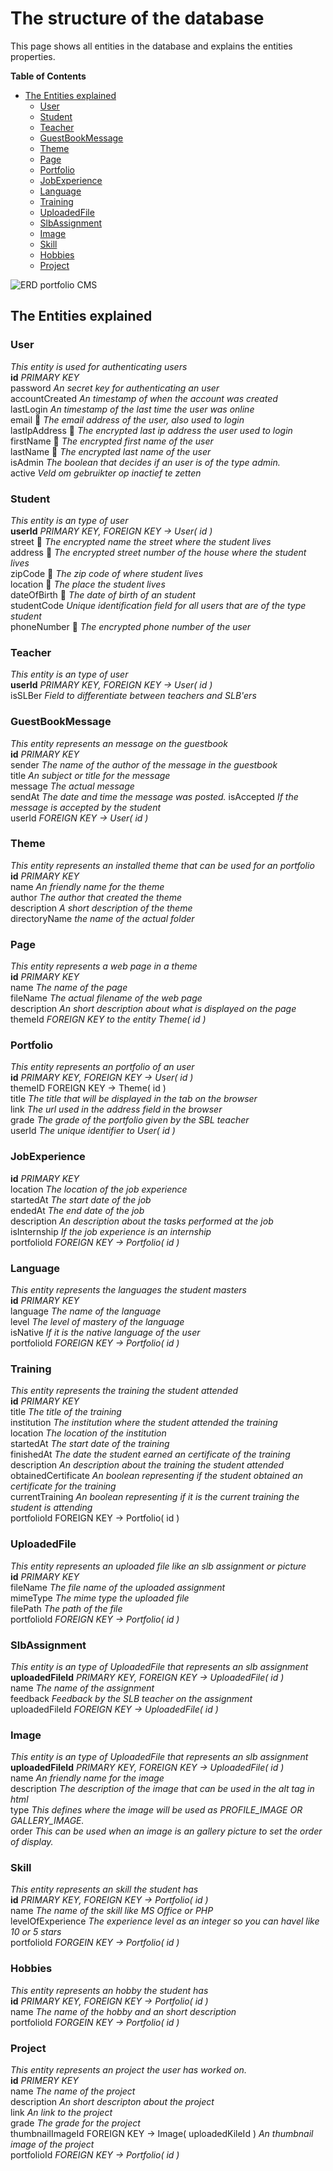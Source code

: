 # The structure of the database
This page shows all entities in the database and explains the entities properties.
<!-- START doctoc generated TOC please keep comment here to allow auto update -->
<!-- DON'T EDIT THIS SECTION, INSTEAD RE-RUN doctoc TO UPDATE -->
**Table of Contents**

- [The Entities explained](#the-entities-explained)
  - [User](#user)
  - [Student](#student)
  - [Teacher](#teacher)
  - [GuestBookMessage](#guestbookmessage)
  - [Theme](#theme)
  - [Page](#page)
  - [Portfolio](#portfolio)
  - [JobExperience](#jobexperience)
  - [Language](#language)
  - [Training](#training)
  - [UploadedFile](#uploadedfile)
  - [SlbAssignment](#slbassignment)
  - [Image](#image)
  - [Skill](#skill)
  - [Hobbies](#hobbies)
  - [Project](#project)

<!-- END doctoc generated TOC please keep comment here to allow auto update -->


![ERD portfolio CMS](https://github.com/stenden-INF1B/PortfolioCMS/blob/master/documentation/ERD/ERD_DigitalPortfolio_24-12-2016.png "ERD Digital portfolio")

## The Entities explained

### User 
_This entity is used for authenticating users_ <br>
**id** _PRIMARY KEY_<br>
password _An secret key for authenticating an user_<br>
accountCreated _An timestamp of when the account was created_<br>
lastLogin _An timestamp of the last time the user was online_<br>
email :closed_lock_with_key: _The email address of the user, also used to login_<br>
lastIpAddress :closed_lock_with_key: _The encrypted last ip address the user used to login_<br>
firstName :closed_lock_with_key: _The encrypted first name of the user_<br>
lastName :closed_lock_with_key: _The encrypted last name of the user_<br>
isAdmin _The boolean that decides if an user is of the type admin._<br>
active _Veld om gebruikter op inactief te zetten_<br>

### Student 
_This entity is an type of user_<br>
**userId** _PRIMARY KEY, FOREIGN KEY -> User( id )_<br>
street :closed_lock_with_key: _The encrypted name the street where the student lives_<br>
address :closed_lock_with_key: _The encrypted street number of the house where the student lives_<br>
zipCode :closed_lock_with_key: _The zip code of where student lives_<br>
location :closed_lock_with_key: _The place the student lives_<br>
dateOfBirth :closed_lock_with_key: _The date of birth of an student_<br>
studentCode _Unique identification field for all users that are of the type student_<br>
phoneNumber :closed_lock_with_key: _The encrypted phone number of the user_<br>

### Teacher 
_This entity is an type of user_<br>
**userId** _PRIMARY KEY, FOREIGN KEY -> User( id )_<br>
isSLBer _Field to differentiate between teachers and SLB'ers_ <br>

### GuestBookMessage 
_This entity represents an message on the guestbook_<br>
**id** _PRIMARY KEY_<br>
sender _The name of the author of the message in the guestbook_<br>
title _An subject or title for the message_<br>
message _The actual message_<br>
sendAt _The date and time the message was posted._
isAccepted _If the message is accepted by the student_ <br>
userId _FOREIGN KEY -> User( id )_<br>

### Theme 
_This entity represents an installed theme that can be used for an portfolio_<br>
**id** _PRIMARY KEY_<br>
name _An friendly name for the theme_<br>
author _The author that created the theme_<br>
description _A short description of the theme_<br>
directoryName _the name of the actual folder_<br>

### Page
_This entity represents a web page in a theme_<br>
**id** _PRIMARY KEY_<br>
name _The name of the page_<br>
fileName _The actual filename of the web page_<br>
description _An short description about what is displayed on the page_<br>
themeId _FOREIGN KEY to the entity Theme( id )_ <br>

### Portfolio 
_This entity represents an portfolio of an user_<br>
**id** _PRIMARY KEY, FOREIGN KEY -> User( id )_<br>
themeID FOREIGN KEY -> Theme( id ) <br>
title _The title that will be displayed in the tab on the browser_<br>
link _The url used in the address field in the browser_<br>
grade _The grade of the portfolio given by the SBL teacher_<br>
userId _The unique identifier to User( id )_<br>

### JobExperience
**id** _PRIMARY KEY_<br>
location _The location of the job experience_<br>
startedAt _The start date of the job_<br>
endedAt _The end date of the job_<br>
description _An description about the tasks performed at the job_<br>
isInternship _If the job experience is an internship_<br>
portfolioId _FOREIGN KEY -> Portfolio( id )_<br>

### Language
_This entity represents the languages the student masters_<br>
**id** _PRIMARY KEY_<br>
language _The name of the language_<br>
level _The level of mastery of the language_<br>
isNative _If it is the native language of the user_<br>
portfolioId _FOREIGN KEY -> Portfolio( id )_<br>

### Training
_This entity represents the training the student attended_<br>
**id** _PRIMARY KEY_<br>
title _The title of the training_<br>
institution _The institution where the student attended the training_<br>
location _The location of the institution_<br>
startedAt _The start date of the training_<br>
finishedAt _The date the student earned an certificate of the training_<br>
description _An description about the training the student attended_<br>
obtainedCertificate _An boolean representing if the student obtained an certificate for the training_<br>
currentTraining _An boolean representing if it is the current training the student is attending_<br>
portfolioId FOREIGN KEY -> Portfolio( id )<br>

### UploadedFile
_This entity represents an uploaded file like an slb assignment or picture_<br>
**id** _PRIMARY KEY_<br>
fileName _The file name of the uploaded assignment_<br>
mimeType _The mime type the uploaded file_<br>
filePath _The path of the file_<br>
portfolioId _FOREIGN KEY -> Portfolio( id )_<br>

### SlbAssignment
_This entity is an type of UploadedFile that represents an slb assignment_<br>
**uploadedFileId** _PRIMARY KEY, FOREIGN KEY -> UploadedFile( id )_<br>
name _The name of the assignment_<br>
feedback _Feedback by the SLB teacher on the assignment_<br>
uploadedFileId _FOREIGN KEY -> UploadedFile( id )_<br>

### Image
_This entity is an type of UploadedFile that represents an slb assignment_<br>
**uploadedFileId** _PRIMARY KEY, FOREIGN KEY -> UploadedFile( id )_<br>
name _An friendly name for the image_<br>
description _The description of the image that can be used in the alt tag in html_ <br>
type _This defines where the image will be used as PROFILE_IMAGE OR GALLERY_IMAGE._<br>
order _This can be used when an image is an gallery picture to set the order of display._<br>

### Skill
_This entity represents an skill the student has_<br>
**id** _PRIMARY KEY, FOREIGN KEY -> Portfolio( id )_<br>
name _The name of the skill like MS Office or PHP_<br>
levelOfExperience _The experience level as an integer so you can havel like 10 or 5 stars_<br>
portfolioId _FORGEIN KEY -> Portfolio( id )_<br>

### Hobbies
_This entity represents an hobby the student has_<br>
**id** _PRIMARY KEY, FOREIGN KEY -> Portfolio( id )_<br>
name _The name of the hobby and an short description_<br>
portfolioId _FORGEIN KEY -> Portfolio( id )_<br>

### Project
_This entity represents an project the user has worked on._<br>
**id** _PRIMERY KEY_<br>
name _The name of the project_<br>
description _An short descripton about the project_<br>
link _An link to the project_<br>
grade _The grade for the project_<br>
thumbnailImageId FOREIGN KEY -> Image( uploadedKileId ) _An thumbnail image of the project_<br>
portfolioId _FOREIGN KEY -> Portfolio( id )_<br>
 
